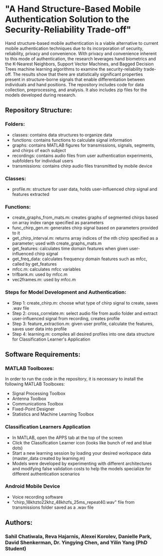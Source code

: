 # "A Hand Structure-Based Mobile Authentication Solution to the Security-Reliability Trade-off"

Hand structure-based mobile authentication is a viable alternative to current mobile authentication techniques due to its incorporation of security, reliability, privacy and convenience. With privacy and convenience inherent to this mode of authentication, the research leverages hand biometrics and the K-Nearest Neighbors, Support Vector Machines, and Bagged Decision Trees machine learning algorithms to examine the security-reliability trade-off. The results show that there are statistically significant properties present in structure-borne signals that enable differentiation between individuals and hand positions. The repository includes code for data collection, preprocessing, and analysis. It also includes zip files for the models developed during research. 

## Repository Structure:

### Folders:
* classes: contains data structures to organize data
* functions: contains functions to calculate signal information
* graphs: contains MATLAB figures for transmissions, signals, segments, and chirps of each subject
* recordings: contains audio files from user authentication experiments, subfolders for individual users
* transmissions: contains chirp audio files transmitted by mobile device

### Classes:
* profile.m: structure for user data, holds user-influenced chirp signal and features extracted

### Functions:
* create_graphs_from_mats.m: creates graphs of segmented chirps based on array index range specified as parameters
* func_chirp_gen.m: generates chirp signal based on parameters provided to it
* get_chirp_interval.m: returns array indices of the nth chirp specified as a parameter; used with create_graphs_mats.m
* get_features: calculates time domain features when given user-influenced chirp signal
* get_freq_data: calculates frequency domain features such as mfcc, called by get_features
* mfcc.m: calculates mfcc variables
* trifbank.m: used by mfcc.m
* vec2frames.m: used by mfcc.m

### Steps for Model Development and Authentication:
* Step 1: create_chirp.m: choose what type of chirp signal to create, saves .wav file
* Step 2: cross_correlate.m: select audio file from audio folder and extract user-influenced signal from recording, creates profile
* Step 3: feature_extraction.m: given user profile, calculate the features, saves user data into profile
* Step 4: learning.m: compiles all desired profiles into one data structure for Classification Learner's Application

## Software Requirements:

### MATLAB Toolboxes: 
In order to run the code in the repository, it is necessary to install the following MATLAB Toolboxes:
* Signal Processing Toolbox
* Antenna Toolbox
* Communications Toolbox
* Fixed-Point Designer
* Statistics and Machine Learning Toolbox

### Classification Learners Application
* In MATLAB, open the APPS tab at the top of the screen
* Click the Classification Learner icon (looks like bunch of red and blue dots)
* Start a new learning session by loading your desired workspace data (master_data created by learning.m)
* Models were developed by experimenting with different architectures and modifying false validation costs to help the models specialize for different authentication scenarios

### Android Mobile Device
* Voice recording software
* "chirp_18khzto22khz_48khzfs_25ms_repeat40.wav" file from transmissions folder saved as a .wav file

## Authors: 
### Sahil Chatiwala, Reva Hajarnis, Alexei Korolev, Danielle Park, David Shenkerman, Dr. Yingying Chen, and Yilin Yang (PhD Student)
